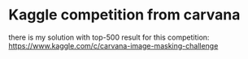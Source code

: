 # Kaggle competition from carvana

there is my solution with top-500 result for this competition: https://www.kaggle.com/c/carvana-image-masking-challenge
